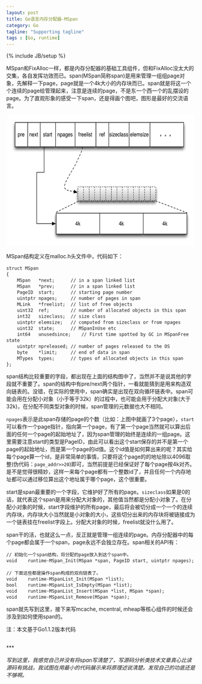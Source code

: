 ```yaml
---
layout: post
title: Go语言内存分配器-MSpan
category: Go
tagline: "Supporting tagline"
tags : [Go, runtime]
---
```

{% include JB/setup %}


MSpan和FixAlloc一样，都是内存分配器的基础工具组件，但和FixAlloc没太大的交集，各自发挥功效而已。span(MSpan简称span)是用来管理一组组page对象，先解释一下page，page就是一个4k大小的内存块而已。span就是将这一个个连续的page给管理起来，注意是连续的page，不是东一个西一个的乱摆设的page。为了直观形象的感受一下span，还是得画个图吧，图形是最好的交流语言。

<div align="center">
<img src="/assets/images/span.png" height="350" width="500">
</div>

MSpan结构定义在malloc.h头文件中，代码如下：

	struct MSpan
	{
		MSpan	*next;		// in a span linked list
		MSpan	*prev;		// in a span linked list
		PageID	start;		// starting page number
		uintptr	npages;		// number of pages in span
		MLink	*freelist;	// list of free objects
		uint32	ref;		// number of allocated objects in this span
		int32	sizeclass;	// size class
		uintptr	elemsize;	// computed from sizeclass or from npages
		uint32	state;		// MSpanInUse etc
		int64   unusedsince;	// First time spotted by GC in MSpanFree state
		uintptr npreleased;	// number of pages released to the OS
		byte	*limit;		// end of data in span
		MTypes	types;		// types of allocated objects in this span
	};

span结构比较重要的字段，都出现在上面的结构图中了，当然并不是说其他的字段就不重要了。span的结构中有pre/next两个指针，一看就能猜到是用来构造双向链表的。没错，在实际的使用中，span确实是出现在双向循环链表中。span可能会用在分配小对象（小于等于32k）的过程中，也可能会用于分配大对象(大于32k)，在分配不同类型对象的时候，span管理的元数据也大不相同。

`npages`表示是此span存储的page的个数（比如：上图中就画了3个page），`start`可以看作一个page指针，指向第一个page，有了第一个page当然就可以算出后面的任何一个page的起始地址了，因为span管理的始终是连续的一组page。这里需要注意start的类型是PageID，由此可以看出这个start保存的并不是第一个page的起始地址，而是第一个page的id值。这个id值是如何算出来的呢？其实给每个page算一个id，是非常简单的事情，只要将这个page的的地址除以4096取整(伪代码：`page_addr>>20`)即可，当然前提是已经保证好了每个page按4k对齐。是不是觉得很精妙，这样一来每个page都有一个整数id了，并且任何一个内存地址都可以通过移位算出这个地址属于哪个page，这个很重要。

start是span最重要的一个字段，它维护好了所有的page。`sizeclass`如果是0的话，就代表这个span是用来分配大对象的，其他值当然都是分配小对象了。在分配小对象的时候，start字段维护的所有page，最后将会被切分成一个一个的连续内存块，内存块大小当然就是小对象的大小，这些切分出来的内存块将被链接成为一个链表挂在freelist字段上。分配大对象的时候，freelist就没什么用了。

span干的活，也就这么一点，反正就是管理一组连续的page。内存分配器中的每个page都会属于一个span，page永远不会独立存在。span相关的API有：

	// 初始化一个span结构，将分配的page放入到这个span中。
	void	runtime·MSpan_Init(MSpan *span, PageID start, uintptr npages);

	// 下面这些都是操作span构成的双向链表了。
	void	runtime·MSpanList_Init(MSpan *list);
	bool	runtime·MSpanList_IsEmpty(MSpan *list);
	void	runtime·MSpanList_Insert(MSpan *list, MSpan *span);
	void	runtime·MSpanList_Remove(MSpan *span);
	
	
span就先写到这里，接下来写mcache, mcentral, mheap等核心组件的时候还会涉及到如何使用span的。

注：本文基于Go1.1.2版本代码

<br>
***

*写到这里，我感觉自己并没有将span写清楚了，写源码分析类技术文章真心比读源码有挑战，我试图在用最小的代码展示来将原理述说清楚。发现自己的功底还是不够啊。*
